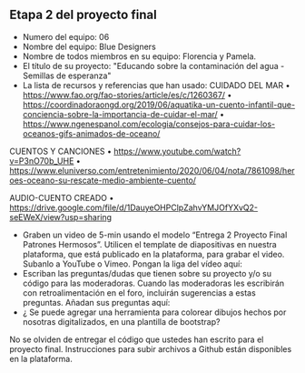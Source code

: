 ## Etapa 2 del proyecto final

- Numero del equipo: 06
- Nombre del equipo: Blue Designers
- Nombre de todos miembros en su equipo: Florencia y Pamela.
- El título de su proyecto: "Educando sobre la contaminación del agua - Semillas de esperanza"
- La lista de recursos y referencias que han usado:
CUIDADO DEL MAR
•	https://www.fao.org/fao-stories/article/es/c/1260367/
•	https://coordinadoraongd.org/2019/06/aquatika-un-cuento-infantil-que-conciencia-sobre-la-importancia-de-cuidar-el-mar/
•	https://www.ngenespanol.com/ecologia/consejos-para-cuidar-los-oceanos-gifs-animados-de-oceano/

CUENTOS Y CANCIONES
•	https://www.youtube.com/watch?v=P3nO70b_UHE
•	https://www.eluniverso.com/entretenimiento/2020/06/04/nota/7861098/heroes-oceano-su-rescate-medio-ambiente-cuento/

AUDIO-CUENTO CREADO
•	https://drive.google.com/file/d/1DauyeOHPClpZahvYMJOfYXvQ2-seEWeX/view?usp=sharing

- Graben un video de 5-min usando el modelo “Entrega 2 Proyecto Final Patrones Hermosos”. Utilicen el template de diapositivas en nuestra plataforma, que está publicado en la plataforma, para grabar el video. Subanlo a YouTube o Vimeo. Pongan la liga del vídeo aquí: 
- Escriban las preguntas/dudas que tienen sobre su proyecto y/o su código para las moderadoras. Cuando las moderadoras les escribirán con retroalimentación en el foro, incluirán sugerencias a estas preguntas. Añadan sus preguntas aquí:
- ¿ Se puede agregar una herramienta para colorear dibujos hechos por nosotras digitalizados, en una plantilla de bootstrap?

No se olviden de entregar el código que ustedes han escrito para el proyecto final. Instrucciones para subir archivos a Github están disponibles en la plataforma.
